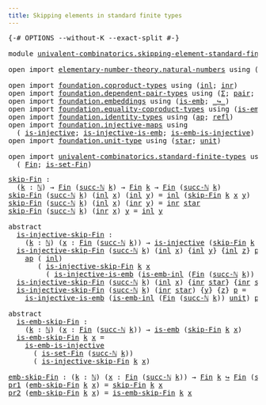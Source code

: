 ```yaml
---
title: Skipping elements in standard finite types
---
```


<pre class="Agda"><a id="68" class="Symbol">{-#</a> <a id="72" class="Keyword">OPTIONS</a> <a id="80" class="Pragma">--without-K</a> <a id="92" class="Pragma">--exact-split</a> <a id="106" class="Symbol">#-}</a>

<a id="111" class="Keyword">module</a> <a id="118" href="univalent-combinatorics.skipping-element-standard-finite-types.html" class="Module">univalent-combinatorics.skipping-element-standard-finite-types</a> <a id="181" class="Keyword">where</a>

<a id="188" class="Keyword">open</a> <a id="193" class="Keyword">import</a> <a id="200" href="elementary-number-theory.natural-numbers.html" class="Module">elementary-number-theory.natural-numbers</a> <a id="241" class="Keyword">using</a> <a id="247" class="Symbol">(</a><a id="248" href="elementary-number-theory.natural-numbers.html#1548" class="Datatype">ℕ</a><a id="249" class="Symbol">;</a> <a id="251" href="elementary-number-theory.natural-numbers.html#1569" class="InductiveConstructor">zero-ℕ</a><a id="257" class="Symbol">;</a> <a id="259" href="elementary-number-theory.natural-numbers.html#1582" class="InductiveConstructor">succ-ℕ</a><a id="265" class="Symbol">)</a>

<a id="268" class="Keyword">open</a> <a id="273" class="Keyword">import</a> <a id="280" href="foundation.coproduct-types.html" class="Module">foundation.coproduct-types</a> <a id="307" class="Keyword">using</a> <a id="313" class="Symbol">(</a><a id="314" href="foundation.coproduct-types.html#1249" class="InductiveConstructor">inl</a><a id="317" class="Symbol">;</a> <a id="319" href="foundation.coproduct-types.html#1267" class="InductiveConstructor">inr</a><a id="322" class="Symbol">)</a>
<a id="324" class="Keyword">open</a> <a id="329" class="Keyword">import</a> <a id="336" href="foundation.dependent-pair-types.html" class="Module">foundation.dependent-pair-types</a> <a id="368" class="Keyword">using</a> <a id="374" class="Symbol">(</a><a id="375" href="foundation-core.dependent-pair-types.html#515" class="Record">Σ</a><a id="376" class="Symbol">;</a> <a id="378" href="foundation-core.dependent-pair-types.html#588" class="InductiveConstructor">pair</a><a id="382" class="Symbol">;</a> <a id="384" href="foundation-core.dependent-pair-types.html#605" class="Field">pr1</a><a id="387" class="Symbol">;</a> <a id="389" href="foundation-core.dependent-pair-types.html#617" class="Field">pr2</a><a id="392" class="Symbol">)</a>
<a id="394" class="Keyword">open</a> <a id="399" class="Keyword">import</a> <a id="406" href="foundation.embeddings.html" class="Module">foundation.embeddings</a> <a id="428" class="Keyword">using</a> <a id="434" class="Symbol">(</a><a id="435" href="foundation-core.embeddings.html#992" class="Function">is-emb</a><a id="441" class="Symbol">;</a> <a id="443" href="foundation-core.embeddings.html#1074" class="Function Operator">_↪_</a><a id="446" class="Symbol">)</a>
<a id="448" class="Keyword">open</a> <a id="453" class="Keyword">import</a> <a id="460" href="foundation.equality-coproduct-types.html" class="Module">foundation.equality-coproduct-types</a> <a id="496" class="Keyword">using</a> <a id="502" class="Symbol">(</a><a id="503" href="foundation.equality-coproduct-types.html#8367" class="Function">is-emb-inl</a><a id="513" class="Symbol">)</a>
<a id="515" class="Keyword">open</a> <a id="520" class="Keyword">import</a> <a id="527" href="foundation.identity-types.html" class="Module">foundation.identity-types</a> <a id="553" class="Keyword">using</a> <a id="559" class="Symbol">(</a><a id="560" href="foundation-core.identity-types.html#4003" class="Function">ap</a><a id="562" class="Symbol">;</a> <a id="564" href="foundation-core.identity-types.html#1820" class="InductiveConstructor">refl</a><a id="568" class="Symbol">)</a>
<a id="570" class="Keyword">open</a> <a id="575" class="Keyword">import</a> <a id="582" href="foundation.injective-maps.html" class="Module">foundation.injective-maps</a> <a id="608" class="Keyword">using</a>
  <a id="616" class="Symbol">(</a> <a id="618" href="foundation.injective-maps.html#1453" class="Function">is-injective</a><a id="630" class="Symbol">;</a> <a id="632" href="foundation.injective-maps.html#3789" class="Function">is-injective-is-emb</a><a id="651" class="Symbol">;</a> <a id="653" href="foundation.injective-maps.html#4730" class="Function">is-emb-is-injective</a><a id="672" class="Symbol">)</a>
<a id="674" class="Keyword">open</a> <a id="679" class="Keyword">import</a> <a id="686" href="foundation.unit-type.html" class="Module">foundation.unit-type</a> <a id="707" class="Keyword">using</a> <a id="713" class="Symbol">(</a><a id="714" href="foundation.unit-type.html#1108" class="InductiveConstructor">star</a><a id="718" class="Symbol">;</a> <a id="720" href="foundation.unit-type.html#1084" class="Datatype">unit</a><a id="724" class="Symbol">)</a>

<a id="727" class="Keyword">open</a> <a id="732" class="Keyword">import</a> <a id="739" href="univalent-combinatorics.standard-finite-types.html" class="Module">univalent-combinatorics.standard-finite-types</a> <a id="785" class="Keyword">using</a>
  <a id="793" class="Symbol">(</a> <a id="795" href="univalent-combinatorics.standard-finite-types.html#2392" class="Function">Fin</a><a id="798" class="Symbol">;</a> <a id="800" href="univalent-combinatorics.standard-finite-types.html#2441" class="Function">is-set-Fin</a><a id="810" class="Symbol">)</a>
</pre>
<pre class="Agda"><a id="skip-Fin"></a><a id="825" href="univalent-combinatorics.skipping-element-standard-finite-types.html#825" class="Function">skip-Fin</a> <a id="834" class="Symbol">:</a>
  <a id="838" class="Symbol">(</a><a id="839" href="univalent-combinatorics.skipping-element-standard-finite-types.html#839" class="Bound">k</a> <a id="841" class="Symbol">:</a> <a id="843" href="elementary-number-theory.natural-numbers.html#1548" class="Datatype">ℕ</a><a id="844" class="Symbol">)</a> <a id="846" class="Symbol">→</a> <a id="848" href="univalent-combinatorics.standard-finite-types.html#2392" class="Function">Fin</a> <a id="852" class="Symbol">(</a><a id="853" href="elementary-number-theory.natural-numbers.html#1582" class="InductiveConstructor">succ-ℕ</a> <a id="860" href="univalent-combinatorics.skipping-element-standard-finite-types.html#839" class="Bound">k</a><a id="861" class="Symbol">)</a> <a id="863" class="Symbol">→</a> <a id="865" href="univalent-combinatorics.standard-finite-types.html#2392" class="Function">Fin</a> <a id="869" href="univalent-combinatorics.skipping-element-standard-finite-types.html#839" class="Bound">k</a> <a id="871" class="Symbol">→</a> <a id="873" href="univalent-combinatorics.standard-finite-types.html#2392" class="Function">Fin</a> <a id="877" class="Symbol">(</a><a id="878" href="elementary-number-theory.natural-numbers.html#1582" class="InductiveConstructor">succ-ℕ</a> <a id="885" href="univalent-combinatorics.skipping-element-standard-finite-types.html#839" class="Bound">k</a><a id="886" class="Symbol">)</a>
<a id="888" href="univalent-combinatorics.skipping-element-standard-finite-types.html#825" class="Function">skip-Fin</a> <a id="897" class="Symbol">(</a><a id="898" href="elementary-number-theory.natural-numbers.html#1582" class="InductiveConstructor">succ-ℕ</a> <a id="905" href="univalent-combinatorics.skipping-element-standard-finite-types.html#905" class="Bound">k</a><a id="906" class="Symbol">)</a> <a id="908" class="Symbol">(</a><a id="909" href="foundation.coproduct-types.html#1249" class="InductiveConstructor">inl</a> <a id="913" href="univalent-combinatorics.skipping-element-standard-finite-types.html#913" class="Bound">x</a><a id="914" class="Symbol">)</a> <a id="916" class="Symbol">(</a><a id="917" href="foundation.coproduct-types.html#1249" class="InductiveConstructor">inl</a> <a id="921" href="univalent-combinatorics.skipping-element-standard-finite-types.html#921" class="Bound">y</a><a id="922" class="Symbol">)</a> <a id="924" class="Symbol">=</a> <a id="926" href="foundation.coproduct-types.html#1249" class="InductiveConstructor">inl</a> <a id="930" class="Symbol">(</a><a id="931" href="univalent-combinatorics.skipping-element-standard-finite-types.html#825" class="Function">skip-Fin</a> <a id="940" href="univalent-combinatorics.skipping-element-standard-finite-types.html#905" class="Bound">k</a> <a id="942" href="univalent-combinatorics.skipping-element-standard-finite-types.html#913" class="Bound">x</a> <a id="944" href="univalent-combinatorics.skipping-element-standard-finite-types.html#921" class="Bound">y</a><a id="945" class="Symbol">)</a>
<a id="947" href="univalent-combinatorics.skipping-element-standard-finite-types.html#825" class="Function">skip-Fin</a> <a id="956" class="Symbol">(</a><a id="957" href="elementary-number-theory.natural-numbers.html#1582" class="InductiveConstructor">succ-ℕ</a> <a id="964" href="univalent-combinatorics.skipping-element-standard-finite-types.html#964" class="Bound">k</a><a id="965" class="Symbol">)</a> <a id="967" class="Symbol">(</a><a id="968" href="foundation.coproduct-types.html#1249" class="InductiveConstructor">inl</a> <a id="972" href="univalent-combinatorics.skipping-element-standard-finite-types.html#972" class="Bound">x</a><a id="973" class="Symbol">)</a> <a id="975" class="Symbol">(</a><a id="976" href="foundation.coproduct-types.html#1267" class="InductiveConstructor">inr</a> <a id="980" href="univalent-combinatorics.skipping-element-standard-finite-types.html#980" class="Bound">y</a><a id="981" class="Symbol">)</a> <a id="983" class="Symbol">=</a> <a id="985" href="foundation.coproduct-types.html#1267" class="InductiveConstructor">inr</a> <a id="989" href="foundation.unit-type.html#1108" class="InductiveConstructor">star</a>
<a id="994" href="univalent-combinatorics.skipping-element-standard-finite-types.html#825" class="Function">skip-Fin</a> <a id="1003" class="Symbol">(</a><a id="1004" href="elementary-number-theory.natural-numbers.html#1582" class="InductiveConstructor">succ-ℕ</a> <a id="1011" href="univalent-combinatorics.skipping-element-standard-finite-types.html#1011" class="Bound">k</a><a id="1012" class="Symbol">)</a> <a id="1014" class="Symbol">(</a><a id="1015" href="foundation.coproduct-types.html#1267" class="InductiveConstructor">inr</a> <a id="1019" href="univalent-combinatorics.skipping-element-standard-finite-types.html#1019" class="Bound">x</a><a id="1020" class="Symbol">)</a> <a id="1022" href="univalent-combinatorics.skipping-element-standard-finite-types.html#1022" class="Bound">y</a> <a id="1024" class="Symbol">=</a> <a id="1026" href="foundation.coproduct-types.html#1249" class="InductiveConstructor">inl</a> <a id="1030" href="univalent-combinatorics.skipping-element-standard-finite-types.html#1022" class="Bound">y</a>

<a id="1033" class="Keyword">abstract</a>
  <a id="is-injective-skip-Fin"></a><a id="1044" href="univalent-combinatorics.skipping-element-standard-finite-types.html#1044" class="Function">is-injective-skip-Fin</a> <a id="1066" class="Symbol">:</a>
    <a id="1072" class="Symbol">(</a><a id="1073" href="univalent-combinatorics.skipping-element-standard-finite-types.html#1073" class="Bound">k</a> <a id="1075" class="Symbol">:</a> <a id="1077" href="elementary-number-theory.natural-numbers.html#1548" class="Datatype">ℕ</a><a id="1078" class="Symbol">)</a> <a id="1080" class="Symbol">(</a><a id="1081" href="univalent-combinatorics.skipping-element-standard-finite-types.html#1081" class="Bound">x</a> <a id="1083" class="Symbol">:</a> <a id="1085" href="univalent-combinatorics.standard-finite-types.html#2392" class="Function">Fin</a> <a id="1089" class="Symbol">(</a><a id="1090" href="elementary-number-theory.natural-numbers.html#1582" class="InductiveConstructor">succ-ℕ</a> <a id="1097" href="univalent-combinatorics.skipping-element-standard-finite-types.html#1073" class="Bound">k</a><a id="1098" class="Symbol">))</a> <a id="1101" class="Symbol">→</a> <a id="1103" href="foundation.injective-maps.html#1453" class="Function">is-injective</a> <a id="1116" class="Symbol">(</a><a id="1117" href="univalent-combinatorics.skipping-element-standard-finite-types.html#825" class="Function">skip-Fin</a> <a id="1126" href="univalent-combinatorics.skipping-element-standard-finite-types.html#1073" class="Bound">k</a> <a id="1128" href="univalent-combinatorics.skipping-element-standard-finite-types.html#1081" class="Bound">x</a><a id="1129" class="Symbol">)</a>
  <a id="1133" href="univalent-combinatorics.skipping-element-standard-finite-types.html#1044" class="Function">is-injective-skip-Fin</a> <a id="1155" class="Symbol">(</a><a id="1156" href="elementary-number-theory.natural-numbers.html#1582" class="InductiveConstructor">succ-ℕ</a> <a id="1163" href="univalent-combinatorics.skipping-element-standard-finite-types.html#1163" class="Bound">k</a><a id="1164" class="Symbol">)</a> <a id="1166" class="Symbol">(</a><a id="1167" href="foundation.coproduct-types.html#1249" class="InductiveConstructor">inl</a> <a id="1171" href="univalent-combinatorics.skipping-element-standard-finite-types.html#1171" class="Bound">x</a><a id="1172" class="Symbol">)</a> <a id="1174" class="Symbol">{</a><a id="1175" href="foundation.coproduct-types.html#1249" class="InductiveConstructor">inl</a> <a id="1179" href="univalent-combinatorics.skipping-element-standard-finite-types.html#1179" class="Bound">y</a><a id="1180" class="Symbol">}</a> <a id="1182" class="Symbol">{</a><a id="1183" href="foundation.coproduct-types.html#1249" class="InductiveConstructor">inl</a> <a id="1187" href="univalent-combinatorics.skipping-element-standard-finite-types.html#1187" class="Bound">z</a><a id="1188" class="Symbol">}</a> <a id="1190" href="univalent-combinatorics.skipping-element-standard-finite-types.html#1190" class="Bound">p</a> <a id="1192" class="Symbol">=</a>
    <a id="1198" href="foundation-core.identity-types.html#4003" class="Function">ap</a> <a id="1201" class="Symbol">(</a> <a id="1203" href="foundation.coproduct-types.html#1249" class="InductiveConstructor">inl</a><a id="1206" class="Symbol">)</a>
       <a id="1215" class="Symbol">(</a> <a id="1217" href="univalent-combinatorics.skipping-element-standard-finite-types.html#1044" class="Function">is-injective-skip-Fin</a> <a id="1239" href="univalent-combinatorics.skipping-element-standard-finite-types.html#1163" class="Bound">k</a> <a id="1241" href="univalent-combinatorics.skipping-element-standard-finite-types.html#1171" class="Bound">x</a>
         <a id="1252" class="Symbol">(</a> <a id="1254" href="foundation.injective-maps.html#3789" class="Function">is-injective-is-emb</a> <a id="1274" class="Symbol">(</a><a id="1275" href="foundation.equality-coproduct-types.html#8367" class="Function">is-emb-inl</a> <a id="1286" class="Symbol">(</a><a id="1287" href="univalent-combinatorics.standard-finite-types.html#2392" class="Function">Fin</a> <a id="1291" class="Symbol">(</a><a id="1292" href="elementary-number-theory.natural-numbers.html#1582" class="InductiveConstructor">succ-ℕ</a> <a id="1299" href="univalent-combinatorics.skipping-element-standard-finite-types.html#1163" class="Bound">k</a><a id="1300" class="Symbol">))</a> <a id="1303" href="foundation.unit-type.html#1084" class="Datatype">unit</a><a id="1307" class="Symbol">)</a> <a id="1309" href="univalent-combinatorics.skipping-element-standard-finite-types.html#1190" class="Bound">p</a><a id="1310" class="Symbol">))</a>
  <a id="1315" href="univalent-combinatorics.skipping-element-standard-finite-types.html#1044" class="Function">is-injective-skip-Fin</a> <a id="1337" class="Symbol">(</a><a id="1338" href="elementary-number-theory.natural-numbers.html#1582" class="InductiveConstructor">succ-ℕ</a> <a id="1345" href="univalent-combinatorics.skipping-element-standard-finite-types.html#1345" class="Bound">k</a><a id="1346" class="Symbol">)</a> <a id="1348" class="Symbol">(</a><a id="1349" href="foundation.coproduct-types.html#1249" class="InductiveConstructor">inl</a> <a id="1353" href="univalent-combinatorics.skipping-element-standard-finite-types.html#1353" class="Bound">x</a><a id="1354" class="Symbol">)</a> <a id="1356" class="Symbol">{</a><a id="1357" href="foundation.coproduct-types.html#1267" class="InductiveConstructor">inr</a> <a id="1361" href="foundation.unit-type.html#1108" class="InductiveConstructor">star</a><a id="1365" class="Symbol">}</a> <a id="1367" class="Symbol">{</a><a id="1368" href="foundation.coproduct-types.html#1267" class="InductiveConstructor">inr</a> <a id="1372" href="foundation.unit-type.html#1108" class="InductiveConstructor">star</a><a id="1376" class="Symbol">}</a> <a id="1378" href="univalent-combinatorics.skipping-element-standard-finite-types.html#1378" class="Bound">p</a> <a id="1380" class="Symbol">=</a> <a id="1382" href="foundation-core.identity-types.html#1820" class="InductiveConstructor">refl</a>
  <a id="1389" href="univalent-combinatorics.skipping-element-standard-finite-types.html#1044" class="Function">is-injective-skip-Fin</a> <a id="1411" class="Symbol">(</a><a id="1412" href="elementary-number-theory.natural-numbers.html#1582" class="InductiveConstructor">succ-ℕ</a> <a id="1419" href="univalent-combinatorics.skipping-element-standard-finite-types.html#1419" class="Bound">k</a><a id="1420" class="Symbol">)</a> <a id="1422" class="Symbol">(</a><a id="1423" href="foundation.coproduct-types.html#1267" class="InductiveConstructor">inr</a> <a id="1427" href="foundation.unit-type.html#1108" class="InductiveConstructor">star</a><a id="1431" class="Symbol">)</a> <a id="1433" class="Symbol">{</a><a id="1434" href="univalent-combinatorics.skipping-element-standard-finite-types.html#1434" class="Bound">y</a><a id="1435" class="Symbol">}</a> <a id="1437" class="Symbol">{</a><a id="1438" href="univalent-combinatorics.skipping-element-standard-finite-types.html#1438" class="Bound">z</a><a id="1439" class="Symbol">}</a> <a id="1441" href="univalent-combinatorics.skipping-element-standard-finite-types.html#1441" class="Bound">p</a> <a id="1443" class="Symbol">=</a>
    <a id="1449" href="foundation.injective-maps.html#3789" class="Function">is-injective-is-emb</a> <a id="1469" class="Symbol">(</a><a id="1470" href="foundation.equality-coproduct-types.html#8367" class="Function">is-emb-inl</a> <a id="1481" class="Symbol">(</a><a id="1482" href="univalent-combinatorics.standard-finite-types.html#2392" class="Function">Fin</a> <a id="1486" class="Symbol">(</a><a id="1487" href="elementary-number-theory.natural-numbers.html#1582" class="InductiveConstructor">succ-ℕ</a> <a id="1494" href="univalent-combinatorics.skipping-element-standard-finite-types.html#1419" class="Bound">k</a><a id="1495" class="Symbol">))</a> <a id="1498" href="foundation.unit-type.html#1084" class="Datatype">unit</a><a id="1502" class="Symbol">)</a> <a id="1504" href="univalent-combinatorics.skipping-element-standard-finite-types.html#1441" class="Bound">p</a>

<a id="1507" class="Keyword">abstract</a>
  <a id="is-emb-skip-Fin"></a><a id="1518" href="univalent-combinatorics.skipping-element-standard-finite-types.html#1518" class="Function">is-emb-skip-Fin</a> <a id="1534" class="Symbol">:</a>
    <a id="1540" class="Symbol">(</a><a id="1541" href="univalent-combinatorics.skipping-element-standard-finite-types.html#1541" class="Bound">k</a> <a id="1543" class="Symbol">:</a> <a id="1545" href="elementary-number-theory.natural-numbers.html#1548" class="Datatype">ℕ</a><a id="1546" class="Symbol">)</a> <a id="1548" class="Symbol">(</a><a id="1549" href="univalent-combinatorics.skipping-element-standard-finite-types.html#1549" class="Bound">x</a> <a id="1551" class="Symbol">:</a> <a id="1553" href="univalent-combinatorics.standard-finite-types.html#2392" class="Function">Fin</a> <a id="1557" class="Symbol">(</a><a id="1558" href="elementary-number-theory.natural-numbers.html#1582" class="InductiveConstructor">succ-ℕ</a> <a id="1565" href="univalent-combinatorics.skipping-element-standard-finite-types.html#1541" class="Bound">k</a><a id="1566" class="Symbol">))</a> <a id="1569" class="Symbol">→</a> <a id="1571" href="foundation-core.embeddings.html#992" class="Function">is-emb</a> <a id="1578" class="Symbol">(</a><a id="1579" href="univalent-combinatorics.skipping-element-standard-finite-types.html#825" class="Function">skip-Fin</a> <a id="1588" href="univalent-combinatorics.skipping-element-standard-finite-types.html#1541" class="Bound">k</a> <a id="1590" href="univalent-combinatorics.skipping-element-standard-finite-types.html#1549" class="Bound">x</a><a id="1591" class="Symbol">)</a>
  <a id="1595" href="univalent-combinatorics.skipping-element-standard-finite-types.html#1518" class="Function">is-emb-skip-Fin</a> <a id="1611" href="univalent-combinatorics.skipping-element-standard-finite-types.html#1611" class="Bound">k</a> <a id="1613" href="univalent-combinatorics.skipping-element-standard-finite-types.html#1613" class="Bound">x</a> <a id="1615" class="Symbol">=</a>
    <a id="1621" href="foundation.injective-maps.html#4730" class="Function">is-emb-is-injective</a>
      <a id="1647" class="Symbol">(</a> <a id="1649" href="univalent-combinatorics.standard-finite-types.html#2441" class="Function">is-set-Fin</a> <a id="1660" class="Symbol">(</a><a id="1661" href="elementary-number-theory.natural-numbers.html#1582" class="InductiveConstructor">succ-ℕ</a> <a id="1668" href="univalent-combinatorics.skipping-element-standard-finite-types.html#1611" class="Bound">k</a><a id="1669" class="Symbol">))</a>
      <a id="1678" class="Symbol">(</a> <a id="1680" href="univalent-combinatorics.skipping-element-standard-finite-types.html#1044" class="Function">is-injective-skip-Fin</a> <a id="1702" href="univalent-combinatorics.skipping-element-standard-finite-types.html#1611" class="Bound">k</a> <a id="1704" href="univalent-combinatorics.skipping-element-standard-finite-types.html#1613" class="Bound">x</a><a id="1705" class="Symbol">)</a>

<a id="emb-skip-Fin"></a><a id="1708" href="univalent-combinatorics.skipping-element-standard-finite-types.html#1708" class="Function">emb-skip-Fin</a> <a id="1721" class="Symbol">:</a> <a id="1723" class="Symbol">(</a><a id="1724" href="univalent-combinatorics.skipping-element-standard-finite-types.html#1724" class="Bound">k</a> <a id="1726" class="Symbol">:</a> <a id="1728" href="elementary-number-theory.natural-numbers.html#1548" class="Datatype">ℕ</a><a id="1729" class="Symbol">)</a> <a id="1731" class="Symbol">(</a><a id="1732" href="univalent-combinatorics.skipping-element-standard-finite-types.html#1732" class="Bound">x</a> <a id="1734" class="Symbol">:</a> <a id="1736" href="univalent-combinatorics.standard-finite-types.html#2392" class="Function">Fin</a> <a id="1740" class="Symbol">(</a><a id="1741" href="elementary-number-theory.natural-numbers.html#1582" class="InductiveConstructor">succ-ℕ</a> <a id="1748" href="univalent-combinatorics.skipping-element-standard-finite-types.html#1724" class="Bound">k</a><a id="1749" class="Symbol">))</a> <a id="1752" class="Symbol">→</a> <a id="1754" href="univalent-combinatorics.standard-finite-types.html#2392" class="Function">Fin</a> <a id="1758" href="univalent-combinatorics.skipping-element-standard-finite-types.html#1724" class="Bound">k</a> <a id="1760" href="foundation-core.embeddings.html#1074" class="Function Operator">↪</a> <a id="1762" href="univalent-combinatorics.standard-finite-types.html#2392" class="Function">Fin</a> <a id="1766" class="Symbol">(</a><a id="1767" href="elementary-number-theory.natural-numbers.html#1582" class="InductiveConstructor">succ-ℕ</a> <a id="1774" href="univalent-combinatorics.skipping-element-standard-finite-types.html#1724" class="Bound">k</a><a id="1775" class="Symbol">)</a>
<a id="1777" href="foundation-core.dependent-pair-types.html#605" class="Field">pr1</a> <a id="1781" class="Symbol">(</a><a id="1782" href="univalent-combinatorics.skipping-element-standard-finite-types.html#1708" class="Function">emb-skip-Fin</a> <a id="1795" href="univalent-combinatorics.skipping-element-standard-finite-types.html#1795" class="Bound">k</a> <a id="1797" href="univalent-combinatorics.skipping-element-standard-finite-types.html#1797" class="Bound">x</a><a id="1798" class="Symbol">)</a> <a id="1800" class="Symbol">=</a> <a id="1802" href="univalent-combinatorics.skipping-element-standard-finite-types.html#825" class="Function">skip-Fin</a> <a id="1811" href="univalent-combinatorics.skipping-element-standard-finite-types.html#1795" class="Bound">k</a> <a id="1813" href="univalent-combinatorics.skipping-element-standard-finite-types.html#1797" class="Bound">x</a>
<a id="1815" href="foundation-core.dependent-pair-types.html#617" class="Field">pr2</a> <a id="1819" class="Symbol">(</a><a id="1820" href="univalent-combinatorics.skipping-element-standard-finite-types.html#1708" class="Function">emb-skip-Fin</a> <a id="1833" href="univalent-combinatorics.skipping-element-standard-finite-types.html#1833" class="Bound">k</a> <a id="1835" href="univalent-combinatorics.skipping-element-standard-finite-types.html#1835" class="Bound">x</a><a id="1836" class="Symbol">)</a> <a id="1838" class="Symbol">=</a> <a id="1840" href="univalent-combinatorics.skipping-element-standard-finite-types.html#1518" class="Function">is-emb-skip-Fin</a> <a id="1856" href="univalent-combinatorics.skipping-element-standard-finite-types.html#1833" class="Bound">k</a> <a id="1858" href="univalent-combinatorics.skipping-element-standard-finite-types.html#1835" class="Bound">x</a>
</pre>